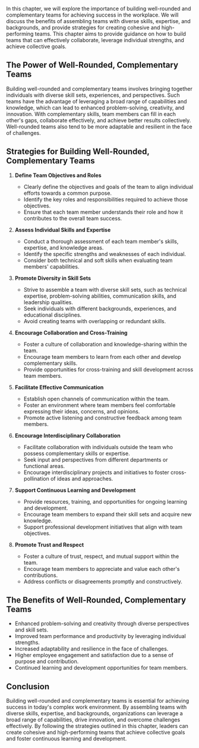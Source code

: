 
In this chapter, we will explore the importance of building well-rounded and complementary teams for achieving success in the workplace. We will discuss the benefits of assembling teams with diverse skills, expertise, and backgrounds, and provide strategies for creating cohesive and high-performing teams. This chapter aims to provide guidance on how to build teams that can effectively collaborate, leverage individual strengths, and achieve collective goals.

**The Power of Well-Rounded, Complementary Teams**
--------------------------------------------------

Building well-rounded and complementary teams involves bringing together individuals with diverse skill sets, experiences, and perspectives. Such teams have the advantage of leveraging a broad range of capabilities and knowledge, which can lead to enhanced problem-solving, creativity, and innovation. With complementary skills, team members can fill in each other's gaps, collaborate effectively, and achieve better results collectively. Well-rounded teams also tend to be more adaptable and resilient in the face of challenges.

**Strategies for Building Well-Rounded, Complementary Teams**
-------------------------------------------------------------

1. **Define Team Objectives and Roles**

   * Clearly define the objectives and goals of the team to align individual efforts towards a common purpose.
   * Identify the key roles and responsibilities required to achieve those objectives.
   * Ensure that each team member understands their role and how it contributes to the overall team success.
2. **Assess Individual Skills and Expertise**

   * Conduct a thorough assessment of each team member's skills, expertise, and knowledge areas.
   * Identify the specific strengths and weaknesses of each individual.
   * Consider both technical and soft skills when evaluating team members' capabilities.
3. **Promote Diversity in Skill Sets**

   * Strive to assemble a team with diverse skill sets, such as technical expertise, problem-solving abilities, communication skills, and leadership qualities.
   * Seek individuals with different backgrounds, experiences, and educational disciplines.
   * Avoid creating teams with overlapping or redundant skills.
4. **Encourage Collaboration and Cross-Training**

   * Foster a culture of collaboration and knowledge-sharing within the team.
   * Encourage team members to learn from each other and develop complementary skills.
   * Provide opportunities for cross-training and skill development across team members.
5. **Facilitate Effective Communication**

   * Establish open channels of communication within the team.
   * Foster an environment where team members feel comfortable expressing their ideas, concerns, and opinions.
   * Promote active listening and constructive feedback among team members.
6. **Encourage Interdisciplinary Collaboration**

   * Facilitate collaboration with individuals outside the team who possess complementary skills or expertise.
   * Seek input and perspectives from different departments or functional areas.
   * Encourage interdisciplinary projects and initiatives to foster cross-pollination of ideas and approaches.
7. **Support Continuous Learning and Development**

   * Provide resources, training, and opportunities for ongoing learning and development.
   * Encourage team members to expand their skill sets and acquire new knowledge.
   * Support professional development initiatives that align with team objectives.
8. **Promote Trust and Respect**

   * Foster a culture of trust, respect, and mutual support within the team.
   * Encourage team members to appreciate and value each other's contributions.
   * Address conflicts or disagreements promptly and constructively.

**The Benefits of Well-Rounded, Complementary Teams**
-----------------------------------------------------

* Enhanced problem-solving and creativity through diverse perspectives and skill sets.
* Improved team performance and productivity by leveraging individual strengths.
* Increased adaptability and resilience in the face of challenges.
* Higher employee engagement and satisfaction due to a sense of purpose and contribution.
* Continued learning and development opportunities for team members.

Conclusion
----------

Building well-rounded and complementary teams is essential for achieving success in today's complex work environment. By assembling teams with diverse skills, expertise, and backgrounds, organizations can leverage a broad range of capabilities, drive innovation, and overcome challenges effectively. By following the strategies outlined in this chapter, leaders can create cohesive and high-performing teams that achieve collective goals and foster continuous learning and development.
